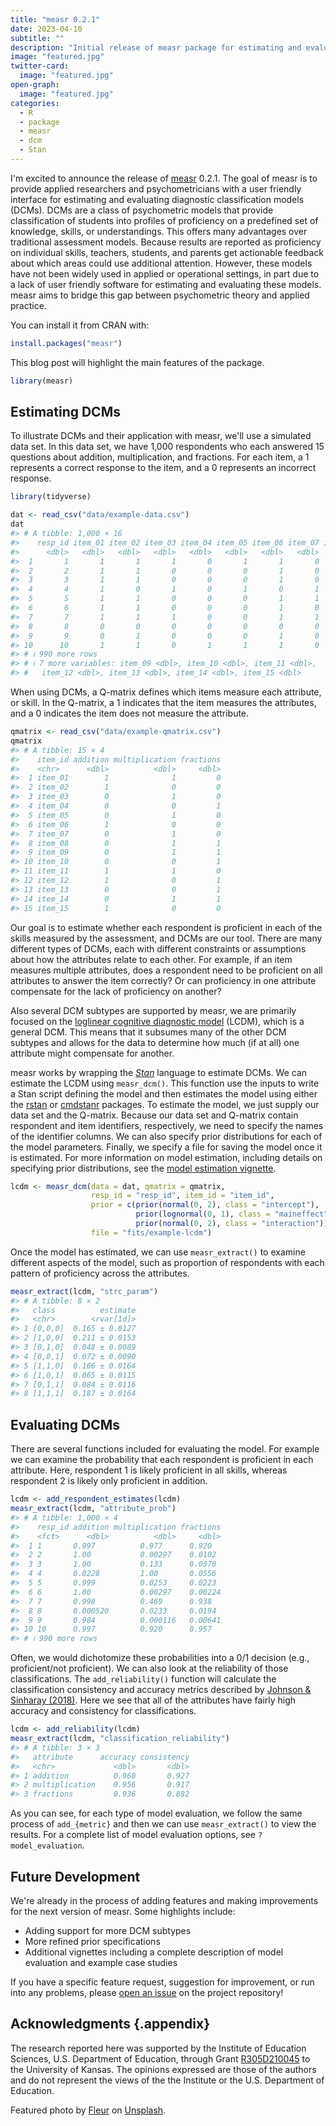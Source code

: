```yaml
---
title: "measr 0.2.1"
date: 2023-04-10
subtitle: ""
description: "Initial release of measr package for estimating and evaluating diagnostic classification models."
image: "featured.jpg"
twitter-card:
  image: "featured.jpg"
open-graph:
  image: "featured.jpg"
categories:
  - R
  - package
  - measr
  - dcm
  - Stan
---
```




I'm excited to announce the release of [measr](https://measr.info) 0.2.1.
The goal of measr is to provide applied researchers and psychometricians with a user friendly interface for estimating and evaluating diagnostic classification models (DCMs).
DCMs are a class of psychometric models that provide classification of students into profiles of proficiency on a predefined set of knowledge, skills, or understandings.
This offers many advantages over traditional assessment models.
Because results are reported as proficiency on individual skills, teachers, students, and parents get actionable feedback about which areas could use additional attention.
However, these models have not been widely used in applied or operational settings, in part due to a lack of user friendly software for estimating and evaluating these models.
measr aims to bridge this gap between psychometric theory and applied practice.

You can install it from CRAN with:


```r
install.packages("measr")
```

This blog post will highlight the main features of the package.


```r
library(measr)
```

## Estimating DCMs

To illustrate DCMs and their application with measr, we'll use a simulated data set.
In this data set, we have 1,000 respondents who each answered 15 questions about addition, multiplication, and fractions.
For each item, a 1 represents a correct response to the item, and a 0 represents an incorrect response.


```r
library(tidyverse)

dat <- read_csv("data/example-data.csv")
dat
#> # A tibble: 1,000 × 16
#>    resp_id item_01 item_02 item_03 item_04 item_05 item_06 item_07 item_08
#>      <dbl>   <dbl>   <dbl>   <dbl>   <dbl>   <dbl>   <dbl>   <dbl>   <dbl>
#>  1       1       1       1       1       0       1       1       0       1
#>  2       2       1       1       0       0       0       1       0       1
#>  3       3       1       1       0       0       0       1       0       1
#>  4       4       1       0       1       0       1       0       1       1
#>  5       5       1       1       0       0       0       1       1       0
#>  6       6       1       1       0       0       0       1       0       1
#>  7       7       1       1       1       0       0       1       1       1
#>  8       8       0       0       0       0       0       0       0       1
#>  9       9       0       1       0       0       0       1       0       0
#> 10      10       1       1       0       1       1       1       0       1
#> # ℹ 990 more rows
#> # ℹ 7 more variables: item_09 <dbl>, item_10 <dbl>, item_11 <dbl>,
#> #   item_12 <dbl>, item_13 <dbl>, item_14 <dbl>, item_15 <dbl>
```

When using DCMs, a Q-matrix defines which items measure each attribute, or skill.
In the Q-matrix, a 1 indicates that the item measures the attributes, and a 0 indicates the item does not measure the attribute.


```r
qmatrix <- read_csv("data/example-qmatrix.csv")
qmatrix
#> # A tibble: 15 × 4
#>    item_id addition multiplication fractions
#>    <chr>      <dbl>          <dbl>     <dbl>
#>  1 item_01        1              1         0
#>  2 item_02        1              0         0
#>  3 item_03        0              1         0
#>  4 item_04        0              0         1
#>  5 item_05        0              1         0
#>  6 item_06        1              0         0
#>  7 item_07        0              1         0
#>  8 item_08        0              1         1
#>  9 item_09        0              1         1
#> 10 item_10        0              0         1
#> 11 item_11        1              1         0
#> 12 item_12        1              0         1
#> 13 item_13        0              0         1
#> 14 item_14        0              1         1
#> 15 item_15        1              0         0
```

Our goal is to estimate whether each respondent is proficient in each of the skills measured by the assessment, and DCMs are our tool.
There are many different types of DCMs, each with different constraints or assumptions about how the attributes relate to each other.
For example, if an item measures multiple attributes, does a respondent need to be proficient on all attributes to answer the item correctly?
Or can proficiency in one attribute compensate for the lack of proficiency on another?

Also several DCM subtypes are supported by measr, we are primarily focused on the [loglinear cognitive diagnostic model](https://link.springer.com/article/10.1007/s11336-008-9089-5) (LCDM), which is a general DCM.
This means that it subsumes many of the other DCM subtypes and allows for the data to determine how much (if at all) one attribute might compensate for another.

measr works by wrapping the [*Stan*](https://mc-stan.org) language to estimate DCMs.
We can estimate the LCDM using `measr_dcm()`.
This function use the inputs to write a Stan script defining the model and then estimates the model using either the [rstan](https://mc-stan.org/rstan/) or [cmdstanr](https://mc-stan.org/cmdstanr/) packages.
To estimate the model, we just supply our data set and the Q-matrix.
Because our data set and Q-matrix contain respondent and item identifiers, respectively, we need to specify the names of the identifier columns.
We can also specify prior distributions for each of the model parameters.
Finally, we specify a file for saving the model once it is estimated.
For more information on model estimation, including details on specifying prior distributions, see the [model estimation vignette](https://measr.info/articles/model-estimation.html).


```r
lcdm <- measr_dcm(data = dat, qmatrix = qmatrix,
                  resp_id = "resp_id", item_id = "item_id", 
                  prior = c(prior(normal(0, 2), class = "intercept"),
                            prior(lognormal(0, 1), class = "maineffect"),
                            prior(normal(0, 2), class = "interaction")),
                  file = "fits/example-lcdm")
```

Once the model has estimated, we can use `measr_extract()` to examine different aspects of the model, such as proportion of respondents with each pattern of proficiency across the attributes.


```r
measr_extract(lcdm, "strc_param")
#> # A tibble: 8 × 2
#>   class          estimate
#>   <chr>        <rvar[1d]>
#> 1 [0,0,0]  0.165 ± 0.0127
#> 2 [1,0,0]  0.211 ± 0.0153
#> 3 [0,1,0]  0.048 ± 0.0089
#> 4 [0,0,1]  0.072 ± 0.0090
#> 5 [1,1,0]  0.166 ± 0.0164
#> 6 [1,0,1]  0.065 ± 0.0115
#> 7 [0,1,1]  0.084 ± 0.0116
#> 8 [1,1,1]  0.187 ± 0.0164
```

## Evaluating DCMs

There are several functions included for evaluating the model.
For example we can examine the probability that each respondent is proficient in each attribute.
Here, respondent 1 is likely proficient in all skills, whereas respondent 2 is likely only proficient in addition.


```r
lcdm <- add_respondent_estimates(lcdm)
measr_extract(lcdm, "attribute_prob")
#> # A tibble: 1,000 × 4
#>    resp_id addition multiplication fractions
#>    <fct>      <dbl>          <dbl>     <dbl>
#>  1 1       0.997          0.977      0.920  
#>  2 2       1.00           0.00297    0.0102 
#>  3 3       1.00           0.133      0.0370 
#>  4 4       0.0228         1.00       0.0556 
#>  5 5       0.999          0.0253     0.0223 
#>  6 6       1.00           0.00297    0.00224
#>  7 7       0.998          0.469      0.938  
#>  8 8       0.000520       0.0233     0.0194 
#>  9 9       0.984          0.000116   0.00641
#> 10 10      0.997          0.920      0.957  
#> # ℹ 990 more rows
```

Often, we would dichotomize these probabilities into a 0/1 decision (e.g., proficient/not proficient).
We can also look at the reliability of those classifications.
The `add_reliability()` function will calculate the classification consistency and accuracy metrics described by [Johnson & Sinharay (2018)](https://doi.org/10.1111/jedm.12196).
Here we see that all of the attributes have fairly high accuracy and consistency for classifications.


```r
lcdm <- add_reliability(lcdm)
measr_extract(lcdm, "classification_reliability")
#> # A tibble: 3 × 3
#>   attribute      accuracy consistency
#>   <chr>             <dbl>       <dbl>
#> 1 addition          0.960       0.927
#> 2 multiplication    0.956       0.917
#> 3 fractions         0.936       0.882
```

As you can see, for each type of model evaluation, we follow the same process of `add_{metric}` and then we can use `measr_extract()` to view the results.
For a complete list of model evaluation options, see `?model_evaluation`.

## Future Development

We're already in the process of adding features and making improvements for the next version of measr.
Some highlights include:

* Adding support for more DCM subtypes
* More refined prior specifications
* Additional vignettes including a complete description of model evaluation and example case studies

If you have a specific feature request, suggestion for improvement, or run into any problems, please [open an issue](https://github.com/wjakethompson/measr/issues) on the project repository!


## Acknowledgments {.appendix}

The research reported here was supported by the Institute of Education Sciences, U.S. Department of Education, through Grant [R305D210045](https://ies.ed.gov/funding/grantsearch/details.asp?ID=4546) to the University of Kansas. The opinions expressed are those of the authors and do not represent the views of the the Institute or the U.S. Department of Education.

Featured photo by <a href="https://unsplash.com/@yer_a_wizard?utm_content=creditCopyText&utm_medium=referral&utm_source=unsplash">Fleur</a> on <a href="https://unsplash.com/photos/drafting-instruments-on-top-of-table-dQf7RZhMOJU?utm_content=creditCopyText&utm_medium=referral&utm_source=unsplash">Unsplash</a>.
  
